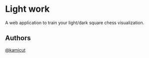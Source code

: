 # Light work

A web application to train your light/dark square chess visualization.

## Authors

[@kamicut](https://github.com/kamicut)
